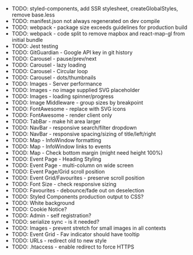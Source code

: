- TODO: styled-components, add SSR stylesheet, createGlobalStyles, remove base.less
- TODO: manifest.json not always regenerated on dev compile
- TODO: webpack - package size exceeds guidelines for production build
- TODO: webpack - code split to remove mapbox and react-map-gl from initial bundle
- TODO: Jest testing
- TODO: GitGuardian - Google API key in git history
- TODO: Carousel - pause/prev/next
- TODO: Carousel - lazy loading
- TODO: Carousel - Circular loop
- TODO: Carousel - dots/thumbnails
- TODO: Images - Server performance
- TODO: Images - no image supplied SVG placeholder
- TODO: Images - loading spinner/progress
- TODO: Image Middleware - group sizes by breakpoint
- TODO: FontAwesome - replace with SVG icons
- TODO: FontAwesome - render client only
- TODO: TabBar - make hit area larger
- TODO: NavBar - responsive search/filter dropdown
- TODO: NavBar - responsive spacing/sizing of title/left/right
- TODO: Map - InfoWindow formatting
- TODO: Map - InfoWindow links to events
- TOOD: Map - Check bottom margin (might need height 100%)
- TODO: Event Page - Heading Styling
- TODO: Event Page - multi-column on wide screen
- TODO: Event Page/Grid scroll position
- TODO: Event Grid/Favourites - preserve scroll position
- TODO: Font Size - check responsive sizing
- TODO: Favourites - debounce/fade out on deselection
- TODO: Styled Components production output to CSS?
- TODO: White background
- TODO: Cookie Notice?
- TODO: Admin - self registration?
- TODO: serialize sync - is it needed?
- TODO: Images - prevent stretch for small images in all contexts
- TODO: Event Grid - Fav indicator should have tooltip
- TODO: URLs - redirect old to new style
- TODO: .htaccess - enable redirect to force HTTPS
